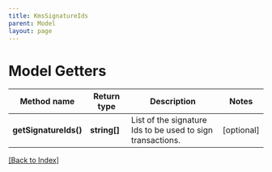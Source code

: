 ```yaml
---
title: KmsSignatureIds
parent: Model
layout: page
---
```


# Model Getters

Method name | Return type | Description | Notes
------------ | ------------- | ------------- | -------------
**getSignatureIds()** | **string[]** | List of the signature Ids to be used to sign transactions. | [optional]

[[Back to Index]](../index.md)
